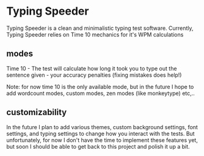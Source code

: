 # Typing Speeder
Typing Speeder is a clean and minimalistic typing test software. Currently, Typing Speeder relies on Time 10 mechanics for it's WPM calculations

## modes
Time 10 - 
The test will calculate how long it took you to type out the sentence given - your accuracy penalties (fixing mistakes does help!)

Note: for now time 10 is the only available mode, but in the future I hope to add wordcount modes, custom modes, zen modes (like monkeytype) etc,..

## customizability
In the future I plan to add various themes, custom background settings, font settings, and typing settings to change how you interact with the tests.
But unfortunately, for now I don't have the time to implement these features yet, but soon I should be able to get back to this project and polish it up a bit.

